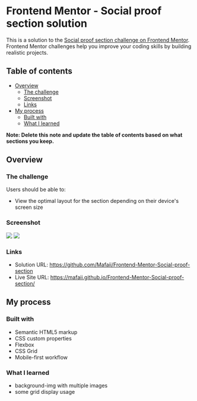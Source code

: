 # Frontend Mentor - Social proof section solution

This is a solution to the [Social proof section challenge on Frontend Mentor](https://www.frontendmentor.io/challenges/social-proof-section-6e0qTv_bA). Frontend Mentor challenges help you improve your coding skills by building realistic projects. 

## Table of contents

- [Overview](#overview)
  - [The challenge](#the-challenge)
  - [Screenshot](#screenshot)
  - [Links](#links)
- [My process](#my-process)
  - [Built with](#built-with)
  - [What I learned](#what-i-learned)
  

**Note: Delete this note and update the table of contents based on what sections you keep.**

## Overview

### The challenge

Users should be able to:

- View the optimal layout for the section depending on their device's screen size

### Screenshot

![](./screenshot.png)
![](./screenshot1.png)



### Links

- Solution URL: https://github.com/Mafaii/Frontend-Mentor-Social-proof-section
- Live Site URL: https://mafaii.github.io/Frontend-Mentor-Social-proof-section/

## My process

### Built with

- Semantic HTML5 markup
- CSS custom properties
- Flexbox
- CSS Grid
- Mobile-first workflow

### What I learned

- background-img with multiple images
- some grid display usage
